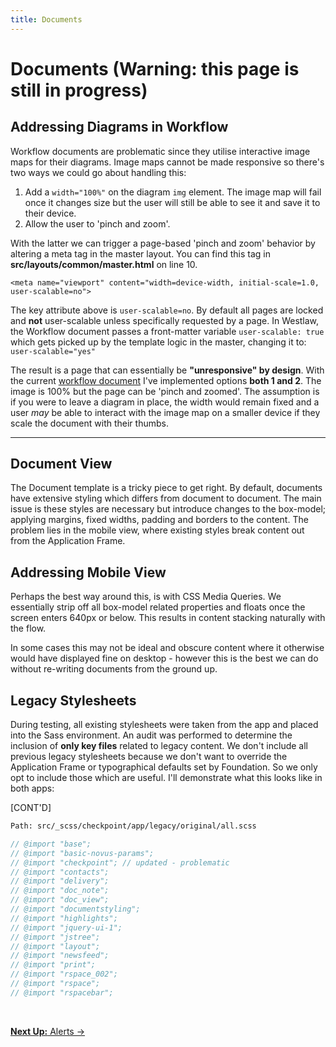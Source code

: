 ```yaml
---
title: Documents
---
```


<h1>Documents <span class="subheader"> (Warning: this page is still in progress)</span></h1>

## Addressing Diagrams in Workflow

Workflow documents are problematic since they utilise interactive image maps for their diagrams. Image maps cannot be made responsive so there's two ways we could go about handling this:

1. Add a `width="100%"` on the diagram `img` element. The image map will fail once it changes size but the user will still be able to see it and save it to their device.
2. Allow the user to 'pinch and zoom'.

With the latter we can trigger a page-based 'pinch and zoom' behavior by altering a meta tag in the master layout. You can find this tag in **src/layouts/common/master.html** on line 10.

```
<meta name="viewport" content="width=device-width, initial-scale=1.0, user-scalable=no">
```

The key attribute above is `user-scalable=no`. By default all pages are locked and **not** user-scalable unless specifically requested by a page. In Westlaw, the Workflow document passes a front-matter variable `user-scalable: true` which gets picked up by the template logic in the master, changing it to: `user-scalable="yes"`

The result is a page that can essentially be **"unresponsive" by design**. With the current [workflow document](http://localhost:9292/pages/westlaw/workflow/documents/document-01/) I've implemented options **both 1 and 2**. The image is 100% but the page can be 'pinch and zoomed'. The assumption is if you were to leave a diagram in place, the width would remain fixed and a user *may* be able to interact with the image map on a smaller device if they scale the document with their thumbs.

---

## Document View

The Document template is a tricky piece to get right. By default, documents have extensive styling which differs from document to document. The main issue is these styles are necessary but introduce changes to the box-model; applying margins, fixed widths, padding and borders to the content. The problem lies in the mobile view, where existing styles break content out from the Application Frame.

## Addressing Mobile View

Perhaps the best way around this, is with CSS Media Queries. We essentially strip off all box-model related properties and floats once the screen enters 640px or below. This results in content stacking naturally with the flow.

In some cases this may not be ideal and obscure content where it otherwise would have displayed fine on desktop - however this is the best we can do without re-writing documents from the ground up.

## Legacy Stylesheets

During testing, all existing stylesheets were taken from the app and placed into the Sass environment. An audit was performed to determine the inclusion of **only key files** related to legacy content. We don't include all previous legacy stylesheets because we don't want to override the Application Frame or typographical defaults set by Foundation. So we only opt to include those which are useful. I'll demonstrate what this looks like in both apps:

[CONT'D]

```html
Path: src/_scss/checkpoint/app/legacy/original/all.scss
```

```sass
// @import "base";
// @import "basic-novus-params";
// @import "checkpoint"; // updated - problematic
// @import "contacts";
// @import "delivery";
// @import "doc_note";
// @import "doc_view";
// @import "documentstyling";
// @import "highlights";
// @import "jquery-ui-1";
// @import "jstree";
// @import "layout";
// @import "newsfeed";
// @import "print";
// @import "rspace_002";
// @import "rspace";
// @import "rspacebar";
```

<br>

<p class="text-center medium-text-right">
  <a href="/docs/page-layouts/alerts/"><b>Next Up:</b> Alerts →</a>
</p>